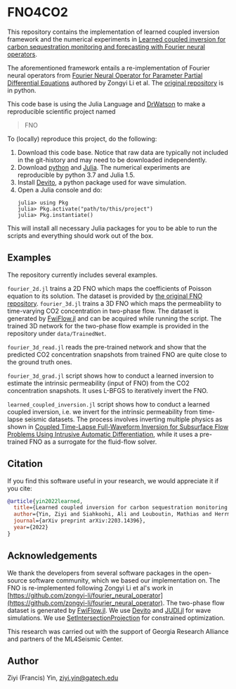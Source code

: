 # FNO4CO2

This repository contains the implementation of learned coupled inversion framework and the numerical experiments in [Learned coupled inversion for carbon sequestration monitoring and forecasting with Fourier neural operators](https://arxiv.org/abs/2203.14396).

The aforementioned framework entails a re-implementation of Fourier neural operators from [Fourier Neural Operator for Parameter Partial Differential Equations](https://arxiv.org/abs/2010.08895) authored by Zongyi Li et al. The [original repository](https://github.com/zongyi-li/fourier_neural_operator) is in python.

This code base is using the Julia Language and [DrWatson](https://juliadynamics.github.io/DrWatson.jl/stable/)
to make a reproducible scientific project named
> FNO

To (locally) reproduce this project, do the following:

1. Download this code base. Notice that raw data are typically not included in the
   git-history and may need to be downloaded independently.
2. Download [python](https://www.python.org/) and [Julia](https://julialang.org/). The numerical experiments are reproducible by python 3.7 and Julia 1.5.
3. Install [Devito](https://www.devitoproject.org/), a python package used for wave simulation.
4. Open a Julia console and do:
   ```
   julia> using Pkg
   julia> Pkg.activate("path/to/this/project")
   julia> Pkg.instantiate()
   ```

This will install all necessary Julia packages for you to be able to run the scripts and
everything should work out of the box.

## Examples

The repository currently includes several examples.

`fourier_2d.jl` trains a 2D FNO which maps the coefficients of Poisson equation to its solution. The dataset is provided by [the original FNO repository](https://github.com/zongyi-li/fourier_neural_operator). `fourier_3d.jl` trains a 3D FNO which maps the permeability to time-varying CO2 concentration in two-phase flow. The dataset is generated by [FwiFlow.jl](https://github.com/lidongzh/FwiFlow.jl) and can be acquired while running the script. The trained 3D network for the two-phase flow example is provided in the repository under `data/TrainedNet`.

`fourier_3d_read.jl` reads the pre-trained network and show that the predicted CO2 concentration snapshots from trained FNO are quite close to the ground truth ones.

`fourier_3d_grad.jl` script shows how to conduct a learned inversion to estimate the intrinsic permeability (input of FNO) from the CO2 concentration snapshots. It uses L-BFGS to iteratively invert the FNO.

`learned_coupled_inversion.jl` script shows how to conduct a learned coupled inversion, i.e. we invert for the intrinsic permeability from time-lapse seismic datasets. The process involves inverting multiple physics as shown in [Coupled Time-Lapse Full-Waveform Inversion for Subsurface Flow Problems Using Intrusive Automatic Differentiation](https://agupubs.onlinelibrary.wiley.com/doi/abs/10.1029/2019WR027032), while it uses a pre-trained FNO as a surrogate for the fluid-flow solver.

## Citation

If you find this software useful in your research, we would appreciate it if you cite:

```bibtex
@article{yin2022learned,
  title={Learned coupled inversion for carbon sequestration monitoring and forecasting with Fourier neural operators},
  author={Yin, Ziyi and Siahkoohi, Ali and Louboutin, Mathias and Herrmann, Felix J},
  journal={arXiv preprint arXiv:2203.14396},
  year={2022}
}
```

## Acknowledgements

We thank the developers from several software packages in the open-source software community, which we based our implementation on. The FNO is re-implemented following Zongyi Li et al's work in [https://github.com/zongyi-li/fourier_neural_operator](https://github.com/zongyi-li/fourier_neural_operator). The two-phase flow dataset is generated by [FwiFlow.jl](https://github.com/lidongzh/FwiFlow.jl). We use [Devito](https://www.devitoproject.org/) and [JUDI.jl](https://github.com/slimgroup/JUDI.jl) for wave simulations. We use [SetIntersectionProjection](https://github.com/slimgroup/SetIntersectionProjection.jl) for constrained optimization.

This research was carried out with the support of Georgia Research Alliance and partners of the ML4Seismic Center.

## Author

Ziyi (Francis) Yin, [ziyi.yin@gatech.edu](mailto:ziyi.yin@gatech.edu)